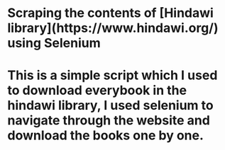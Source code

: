 <h1>Scraping the contents of [Hindawi library](https://www.hindawi.org/) using Selenium<h1>
<p>This is a simple script which I used to download everybook in the hindawi library, I used selenium to navigate through the website and download the books one by one.</p>
